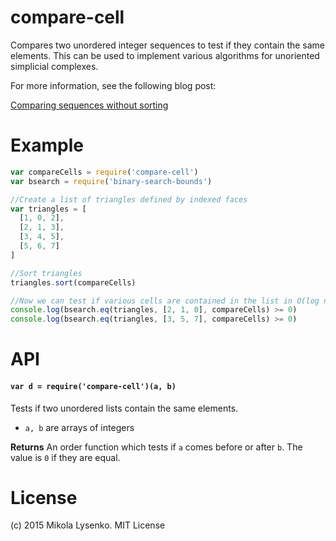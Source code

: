 compare-cell
============
Compares two unordered integer sequences to test if they contain the same elements. This can be used to implement various algorithms for unoriented simplicial complexes.

For more information, see the following blog post:

[Comparing sequences without sorting](http://0fps.net/2013/01/24/comparing-sequences-without-sorting/)

# Example

```javascript
var compareCells = require('compare-cell')
var bsearch = require('binary-search-bounds')

//Create a list of triangles defined by indexed faces
var triangles = [
  [1, 0, 2],
  [2, 1, 3],
  [3, 4, 5],
  [5, 6, 7]
]

//Sort triangles
triangles.sort(compareCells)

//Now we can test if various cells are contained in the list in O(log n)
console.log(bsearch.eq(triangles, [2, 1, 0], compareCells) >= 0)
console.log(bsearch.eq(triangles, [3, 5, 7], compareCells) >= 0)
```

# API

#### `var d = require('compare-cell')(a, b)`
Tests if two unordered lists contain the same elements.

* `a, b` are arrays of integers

**Returns** An order function which tests if `a` comes before or after `b`.  The value is `0` if they are equal.

# License
(c) 2015 Mikola Lysenko. MIT License
